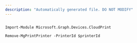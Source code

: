 ```yaml
---
description: "Automatically generated file. DO NOT MODIFY"
---
```


```powershellv1

Import-Module Microsoft.Graph.Devices.CloudPrint

Remove-MgPrintPrinter -PrinterId $printerId

```